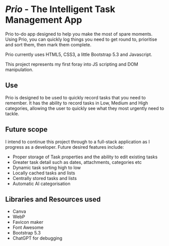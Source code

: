 # *Prio* - The Intelligent Task Management App

Prio to-do app designed to help you make the most of spare moments. Using Prio, you can quickly log things you need to get round to, prioritise and sort them, then mark them complete.

Prio currently uses HTML5, CSS3, a little Bootstrap 5.3 and Javascript.

This project represents my first foray into JS scripting and DOM manipulation.

## Use
Prio is designed to be used to quickly record tasks that you need to remember. It has the ability to record tasks in Low, Medium and High categories, allowing the user to quickly see what they most urgently need to tackle.

## Future scope
I intend to continue this project through to a full-stack application as I progress as a developer. Future desired features include:

- Proper storage of Task properties and the ability to edit existing tasks
- Greater task detail such as dates, attachments, categories etc
- Dynamic task sorting high to low
- Locally cached tasks and lists 
- Centrally stored tasks and lists
- Automatic AI categorisation


## Libraries and Resources used
- Canva
- WebP
- Favicon maker
- Font Awesome
- Bootstrap 5.3
- ChatGPT for debugging
